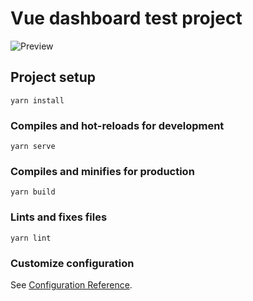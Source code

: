 # Vue dashboard test project
![Preview](https://i.ibb.co/0Bs4FZX/Screenshot-2020-11-01-at-03-06-23.png)

## Project setup
```
yarn install
```

### Compiles and hot-reloads for development
```
yarn serve
```

### Compiles and minifies for production
```
yarn build
```

### Lints and fixes files
```
yarn lint
```

### Customize configuration
See [Configuration Reference](https://cli.vuejs.org/config/).
